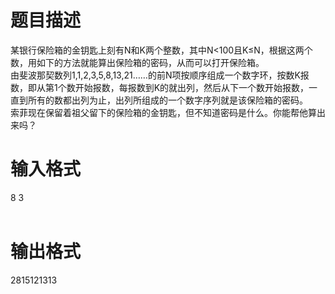 # 

 
 # 题目描述 
<p>某银行保险箱的金钥匙上刻有N和K两个整数，其中N&lt;100且K&le;N，根据这两个数，用如下的方法就能算出保险箱的密码，从而可以打开保险箱。<br />
由斐波那契数列1,1,2,3,5,8,13,21&hellip;&hellip;的前N项按顺序组成一个数字环，按数K报数，即从第1个数开始报数，每报数到K的就出列，然后从下一个数开始报数，一直到所有的数都出列为止，出列所组成的一个数字序列就是该保险箱的密码。<br />
索菲现在保留着祖父留下的保险箱的金钥匙，但不知道密码是什么。你能帮他算出来吗？</p> 

 
 # 输入格式 
<p>8&nbsp;3<br />
&nbsp;</p> 

 
 # 输出格式 
<p>2815121313<br />
&nbsp;</p> 
